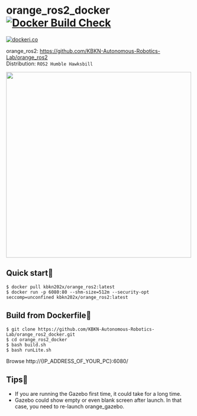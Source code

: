 # orange_ros2_docker [![Docker Build Check](https://github.com/KBKN-Autonomous-Robotics-Lab/orange_ros2_docker/actions/workflows/build-check-bot.yaml/badge.svg?event=schedule)](https://github.com/KBKN-Autonomous-Robotics-Lab/orange_ros2_docker/actions/workflows/build-check-bot.yaml)

[![dockeri.co](https://dockerico.blankenship.io/image/kbkn202x/orange_ros2)](https://hub.docker.com/r/kbkn202x/orange_ros2)

orange_ros2: https://github.com/KBKN-Autonomous-Robotics-Lab/orange_ros2  
Distribution: `ROS2 Humble Hawksbill`

<img src="https://github.com/KBKN-Autonomous-Robotics-Lab/orange_ros2_docker/assets/84959376/1e21ca28-5208-4993-91c4-928003c13f5c" width="500px">

## Quick start🚀
```
$ docker pull kbkn202x/orange_ros2:latest
$ docker run -p 6080:80 --shm-size=512m --security-opt seccomp=unconfined kbkn202x/orange_ros2:latest
```

## Build from Dockerfile🔧
```
$ git clone https://github.com/KBKN-Autonomous-Robotics-Lab/orange_ros2_docker.git
$ cd orange_ros2_docker
$ bash build.sh
$ bash runLite.sh
```
Browse http://{IP_ADDRESS_OF_YOUR_PC}:6080/
## Tips👻
- If you are running the Gazebo first time, it could take for a long time.
- Gazebo could show empty or even blank screen after launch. In that case, you need to re-launch orange_gazebo.
